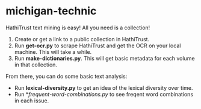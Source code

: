 # michigan-technic
HathiTrust text mining is easy! All you need is a collection! 

  1. Create or get a link to a public collection in HathiTrust.
  2. Run **get-ocr.py** to scrape HathiTrust and get the OCR on your local machine. This will take a while.
  3. Run **make-dictionaries.py**. This will get basic metadata for each volume in that collection.

From there, you can do some basic text analysis:

  * Run **lexical-diversity.py** to get an idea of the lexical diversity over time.
  * Run **frequent-word-combinations.py* to see freqent word combinations in each issue.

